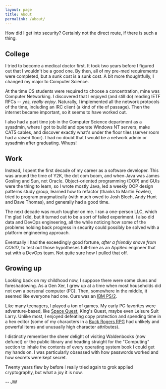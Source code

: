```yaml
---
layout: page
title: About
permalink: /about/
---
```

How did I get into security? Certainly not the direct route, if there is such a thing.

## College
I tried to become a medical doctor first. It took two years before I figured out that I wouldn't be a good one. By then, all of my pre-med requirements were completed, but a sunk cost is a sunk cost. A bit more thoughtfully, I changed my major to Computer Science.

At the time CS students were required to choose a concentration, mine was Computer Networking. I discovered that I enjoyed (and still do) reading IETF RFCs -- _yes, really enjoy_. Naturally, I implemented all the network protocols of the time, including an IRC client (a kind of rite of passage). Then the internet became important, so it seems to have worked out.

I also had a part time job in the Computer Science department as a sysadmin, where I got to build and operate Windows NT servers, make CAT5 cables, and discover exactly what's under the floor tiles (server room had a raised floor). I had no doubt that I would be a network admin or sysadmin after graduating. Whups!

## Work
Instead, I spent the first decade of my career as a software developer. This was around the time of Y2K, the dot com boom, and when Java was James Gosling and Sun, not Oracle. Object-oriented programming (OOP) and GUIs were the thing to learn, so I wrote mostly Java, led a weekly OOP design patterns study group, learned how to refactor (thanks to Martin Fowler), tried to program pragmatically (with much owed to Josh Bloch, Andy Hunt and Dave Thomas), and generally had a good time.

The next decade was much tougher on me. I ran a one-person LLC, which I'm glad I did, but it turned out to be a sort of failed experiment. I also did data and DevOps engineering, all the while noticing how some of the problems holding back progress in security could possibly be solved with a platform engineering approach.

Eventually I had the exceedingly good fortune, _after a friendly shove from COVID_, to test out those hypotheses full-time as an AppSec engineer that sat with a DevOps team. Not quite sure how I pulled that off.

## Growing up
Looking back on my childhood now, I suppose there were some clues and foreshadowing. As a Gen Xer, I grew up at a time when most households did not own a personal computer (PC). Then, somewhere in the middle, it seemed like everyone had one. Ours was an [IBM PS/2](https://en.wikipedia.org/wiki/IBM_PS/2).

Like many teenagers, I played a ton of games. My early PC favorites were adventure-based, like [Space Quest](https://en.wikipedia.org/wiki/Space_Quest), King's Quest, maybe even Leisure Suit Larry. Unlike most, I enjoyed defeating copy protection and spending time in a hex editor (some of my characters in a [Buck Rogers RPG](https://en.wikipedia.org/wiki/Buck_Rogers:_Matrix_Cubed) had unlikely and powerful items and unusually high character attributes).

I distinctly remember the sheer delight of visiting Waldenbooks (now defunct) or the public library and heading straight for the "Computing" section to inhale the contents of every operating system book I could get my hands on. I was particularly obsessed with how passwords worked and how secrets were kept secret.

Twenty years flew by before I really tried again to grok applied cryptography, but what a joy it is now.

 -- JW
